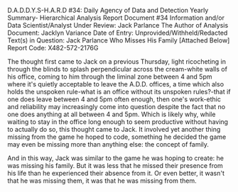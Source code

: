 D.A.D.D.Y.S-H.A.R.D #34: Daily Agency of Data and Detection Yearly Summary- Hierarchical Analysis Report Document #34 Information and/or Data Scientist/Analyst Under Review: Jack Parlance The Author of Analysis Document: Jacklyn Variance Date of Entry: Unprovided/Withheld/Redacted Text(s) in Question: Jack Parlance Who Misses His Family [Attached Below] Report Code: X482-572-2176G

The thought first came to Jack on a previous Thursday, light ricocheting in through the blinds to splash perpendicular across the cream-white walls of his office, coming to him through the liminal zone between 4 and 5pm where it's quietly acceptable to leave the A.D.D. offices, a time which also holds the unspoken rule-what is an office without its unspoken rules?-that if one does leave between 4 and 5pm often enough, then one's work-ethic and reliability may increasingly come into question despite the fact that no one does anything at all between 4 and 5pm. Which is likely why, while waiting to stay in the office long enough to seem productive without having to actually do so, this thought came to Jack. It involved yet another thing missing from the game he hoped to code, something he decided the game may even be missing more than anything else: the concept of family.

And in this way, Jack was similar to the game he was hoping to create: he was missing his family. But it was less that he missed their presence from his life than he experienced their absence from it. Or even better, it wasn't that he was missing them, it was that he was missing from them.